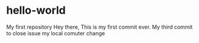 # hello-world
My first repository
Hey there,
This is my first commit ever. 
My third commit to close issue
my local comuter change
